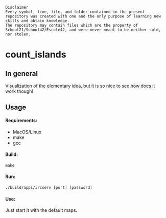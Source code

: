 ```
Disclaimer
Every symbol, line, file, and folder contained in the present repository was created with one and the only purpose of learning new skills and obtain knowledge.
The repository may contain files which are the property of School21/School42/Éscole42, and were never meant to be neither sold, nor stolen.
```
# count_islands

## In general

Visualization of the elementary idea, but it is so nice to see how does it work though!<br>

## Usage

#### Requirements:
- MacOS/Linux
- make
- gcc

#### Build:
```
make
```
#### Run:
```
./build/apps/ircserv [port] [password]
```
#### Use:
Just start it with the default maps.
